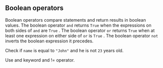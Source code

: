 ## Boolean operators

Boolean operators compare statements and return results in boolean values. The boolean operator `and` returns `True` when the expressions on both sides of `and` are `True` . The boolean operator `or` returns `True` when at least one expression on either side of `or` is `True` . The boolean operator `not` inverts the boolean expression it precedes.  
  
Check if `name` is equal to `"John"` and he is not `23` years old.  

<div class='hint'>Use and keyword and != operator.</div>
